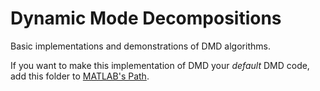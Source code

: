 # Dynamic Mode Decompositions

Basic implementations and demonstrations of DMD algorithms.

If you want to make this implementation of DMD your *default* DMD code, add this folder to [MATLAB's Path](https://www.mathworks.com/help/matlab/matlab_env/what-is-the-matlab-search-path.html).
